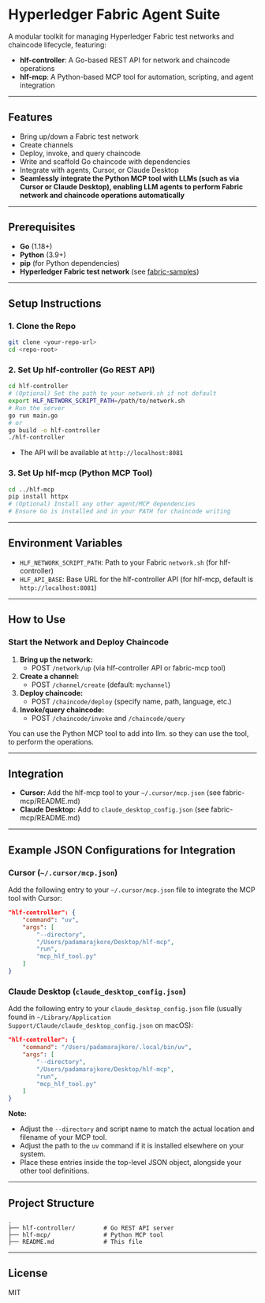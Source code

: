 # Hyperledger Fabric Agent Suite

A modular toolkit for managing Hyperledger Fabric test networks and chaincode lifecycle, featuring:
- **hlf-controller**: A Go-based REST API for network and chaincode operations
- **hlf-mcp**: A Python-based MCP tool for automation, scripting, and agent integration

---

## Features
- Bring up/down a Fabric test network
- Create channels
- Deploy, invoke, and query chaincode
- Write and scaffold Go chaincode with dependencies
- Integrate with agents, Cursor, or Claude Desktop
- **Seamlessly integrate the Python MCP tool with LLMs (such as via Cursor or Claude Desktop), enabling LLM agents to perform Fabric network and chaincode operations automatically**

---

## Prerequisites
- **Go** (1.18+)
- **Python** (3.9+)
- **pip** (for Python dependencies)
- **Hyperledger Fabric test network** (see [fabric-samples](https://github.com/hyperledger/fabric-samples))

---

## Setup Instructions

### 1. Clone the Repo
```sh
git clone <your-repo-url>
cd <repo-root>
```

### 2. Set Up hlf-controller (Go REST API)
```sh
cd hlf-controller
# (Optional) Set the path to your network.sh if not default
export HLF_NETWORK_SCRIPT_PATH=/path/to/network.sh
# Run the server
go run main.go
# or
go build -o hlf-controller
./hlf-controller
```
- The API will be available at `http://localhost:8081`

### 3. Set Up hlf-mcp (Python MCP Tool)
```sh
cd ../hlf-mcp
pip install httpx
# (Optional) Install any other agent/MCP dependencies
# Ensure Go is installed and in your PATH for chaincode writing
```

---

## Environment Variables
- `HLF_NETWORK_SCRIPT_PATH`: Path to your Fabric `network.sh` (for hlf-controller)
- `HLF_API_BASE`: Base URL for the hlf-controller API (for hlf-mcp, default is `http://localhost:8081`)

---

## How to Use

### Start the Network and Deploy Chaincode
1. **Bring up the network:**
   - POST `/network/up` (via hlf-controller API or fabric-mcp tool)
2. **Create a channel:**
   - POST `/channel/create` (default: `mychannel`)
3. **Deploy chaincode:**
   - POST `/chaincode/deploy` (specify name, path, language, etc.)
4. **Invoke/query chaincode:**
   - POST `/chaincode/invoke` and `/chaincode/query`

You can use the Python MCP tool to add into llm. so they can use the tool, to perform the operations.

---

## Integration
- **Cursor:** Add the hlf-mcp tool to your `~/.cursor/mcp.json` (see fabric-mcp/README.md)
- **Claude Desktop:** Add to `claude_desktop_config.json` (see fabric-mcp/README.md)

---

## Example JSON Configurations for Integration

### Cursor (`~/.cursor/mcp.json`)
Add the following entry to your `~/.cursor/mcp.json` file to integrate the MCP tool with Cursor:

```json
"hlf-controller": {
    "command": "uv",
    "args": [
        "--directory",
        "/Users/padamarajkore/Desktop/hlf-mcp",
        "run",
        "mcp_hlf_tool.py"
    ]
}
```

### Claude Desktop (`claude_desktop_config.json`)
Add the following entry to your `claude_desktop_config.json` file (usually found in `~/Library/Application Support/Claude/claude_desktop_config.json` on macOS):

```json
"hlf-controller": {
    "command": "/Users/padamarajkore/.local/bin/uv",
    "args": [
        "--directory",
        "/Users/padamarajkore/Desktop/hlf-mcp",
        "run",
        "mcp_hlf_tool.py"
    ]
}
```

**Note:**
- Adjust the `--directory` and script name to match the actual location and filename of your MCP tool.
- Adjust the path to the `uv` command if it is installed elsewhere on your system.
- Place these entries inside the top-level JSON object, alongside your other tool definitions.

---

## Project Structure
```
.
├── hlf-controller/        # Go REST API server
├── hlf-mcp/               # Python MCP tool
├── README.md              # This file
```

---

## License
MIT 
